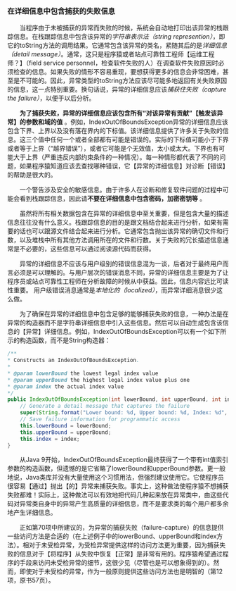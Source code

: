 ### 在详细信息中包含捕获的失败信息

&emsp;&emsp;当程序由于未被捕获的异常而失败的时候，系统会自动地打印出该异常的栈跟踪信息。在栈跟踪信息中包含该异常的*字符串表示法（string represention）*，即它的toString方法的调用结果。它通常包含该异常的类名，紧随其后的是*详细信息（detail message）*。通常，这只是程序猿或者站点可靠性工程师【运维工程师？】（field service personnel，检查软件失败的人）在调查软件失败原因时必须检查的信息。如果失败的情形不容易重现，要想获得更多的信息会非常困难，甚至是不可能的。因此，异常类型的toString方法应该尽可能多地返回有关失败原因的信息，这一点特别重要。换句话说，异常的详细信息应该*捕获住失败（capture the failure）*，以便于以后分析。

&emsp;&emsp;**为了捕获失败，异常的详细信息应该包含所有“对该异常有贡献”【触发该异常】的参数和域的值** 。例如，IndexOutOfBoundsException异常的详细信息应该包含下界、上界以及没有落在界内的下标值。该详细信息提供了许多关于失败的信息。这三个值中任何一个或者全部都有可能是错误的。实际的下标值可能小于下界或者等于上界（“越界错误”），或者它可能是个无效值，太小或太大。下界也有可能大于上界（严重违反内部约束条件的一种情况）。每一种情形都代表了不同的问题，如果程序猿知道应该去查找哪种错误，它【异常的详细信息】对诊断【错误】的帮助是很大的。

&emsp;&emsp;一个警告涉及安全的敏感信息。由于许多人在诊断和修复软件问题的过程中可能会看到栈跟踪信息，因此请**不要在详细信息中包含密码，加密密钥等** 。

&emsp;&emsp;虽然将所有相关数据包含在异常的详细信息中至关重要，但是包含大量的描述信息往往没有什么意义。栈跟踪信息的目的是跟文档结合起来进行分析，如果有需要的话也可以跟源文件结合起来进行分析。它通常包含抛出该异常的确切文件和行数，以及堆栈中所有其他方法调用所在的文件和行数。关于失败的冗长描述信息通常是不必要的，这些信息可以通过阅读源代码而获得。

&emsp;&emsp;异常的详细信息不应该与用户级别的错误信息混为一谈，后者对于最终用户而言必须是可以理解的。与用户层次的错误消息不同，异常的详细信息主要是为了让程序员或站点可靠性工程师在分析故障的时候从中获益。因此，信息内容远比可读性重要。 用户级错误消息通常是*本地化的（localized）*，而异常详细消息很少这么做。

&emsp;&emsp;为了确保在异常的详细信息中包含足够的能够捕获失败的信息，一种办法是在异常的构造器而不是字符串详细信息中引入这些信息。然后可以自动生成包含该信息的【异常】详细信息。例如，IndexOutOfBoundsException可以有一个如下所示的构造函数，而不是String构造器：

```java
/**
* Constructs an IndexOutOfBoundsException.
*
* @param lowerBound the lowest legal index value
* @param upperBound the highest legal index value plus one
* @param index the actual index value
*/
public IndexOutOfBoundsException(int lowerBound, int upperBound, int index) {
    // Generate a detail message that captures the failure
    super(String.format("Lower bound: %d, Upper bound: %d, Index: %d", lowerBound, upperBound, index));
    // Save failure information for programmatic access
    this.lowerBound = lowerBound;
    this.upperBound = upperBound;
    this.index = index;
}
```

&emsp;&emsp;从Java 9开始，IndexOutOfBoundsException最终获得了一个带有int值索引参数的构造函数，但遗憾的是它省略了lowerBound和upperBound参数。更一般地说，Java类库并没有大量使用这个习惯用法，但强烈建议使用它。它使程序员很容易【通过】抛出【的】异常来捕获失败。事实上，这种做法使程序猿不想捕获失败都难！实际上，这种做法可以有效地把代码几种起来放在异常类中，由这些代码对异常类自身中的异常产生高质量的详细信息，而不是要求类的每个用户都多余地产生详细信息。

&emsp;&emsp;正如第70项中所建议的，为异常的捕获失败（failure-capture）的信息提供一些访问方法是合适的（在上述例子中的lowerBound、upperBound和index方法）。相对于未受检异常，为受检异常提供这样的访问方法更为重要，因为捕获失败的信息对于【将程序】从失败中恢复【正常】是非常有用的。程序猿希望通过程序的手段来访问未受检异常的细节，这很少见（尽管也是可以想象得到的）。然而，即使对于未受检的异常，作为一般原则提供这些访问方法也是明智的（第12项，原书57页）。